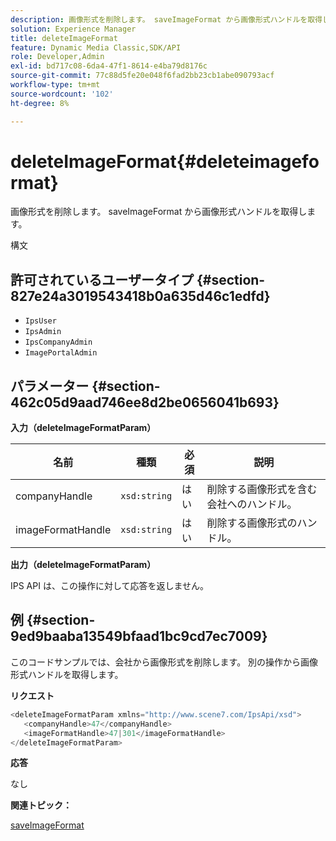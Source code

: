 ```yaml
---
description: 画像形式を削除します。 saveImageFormat から画像形式ハンドルを取得します。
solution: Experience Manager
title: deleteImageFormat
feature: Dynamic Media Classic,SDK/API
role: Developer,Admin
exl-id: bd717c08-6da4-47f1-8614-e4ba79d8176c
source-git-commit: 77c88d5fe20e048f6fad2bb23cb1abe090793acf
workflow-type: tm+mt
source-wordcount: '102'
ht-degree: 8%

---
```


# deleteImageFormat{#deleteimageformat}

画像形式を削除します。 saveImageFormat から画像形式ハンドルを取得します。

構文

## 許可されているユーザータイプ {#section-827e24a3019543418b0a635d46c1edfd}

* `IpsUser`
* `IpsAdmin`
* `IpsCompanyAdmin`
* `ImagePortalAdmin`

## パラメーター {#section-462c05d9aad746ee8d2be0656041b693}

**入力（deleteImageFormatParam）**

| 名前 | 種類 | 必須 | 説明 |
|---|---|---|---|
| companyHandle | `xsd:string` | はい | 削除する画像形式を含む会社へのハンドル。 |
| imageFormatHandle | `xsd:string` | はい | 削除する画像形式のハンドル。 |

**出力（deleteImageFormatParam）**

IPS API は、この操作に対して応答を返しません。

## 例 {#section-9ed9baaba13549bfaad1bc9cd7ec7009}

このコードサンプルでは、会社から画像形式を削除します。 別の操作から画像形式ハンドルを取得します。

**リクエスト**

```java
<deleteImageFormatParam xmlns="http://www.scene7.com/IpsApi/xsd">
   <companyHandle>47</companyHandle>
   <imageFormatHandle>47|301</imageFormatHandle>
</deleteImageFormatParam>
```

**応答**

なし

**関連トピック：**

[saveImageFormat](../../../operations/c-operations-intro/c-methods/r-save-image-format.md#reference-d15c27f533ef41e38b54a539a304bd1d)
